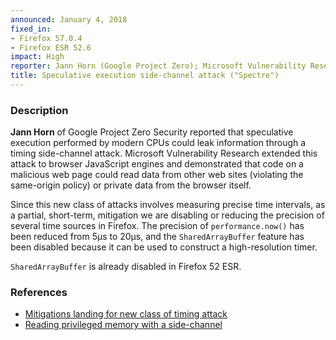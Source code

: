 ```yaml
---
announced: January 4, 2018
fixed_in:
- Firefox 57.0.4
- Firefox ESR 52.6
impact: High
reporter: Jann Horn (Google Project Zero); Microsoft Vulnerability Research
title: Speculative execution side-channel attack ("Spectre")
---
```


<h3>Description</h3>

<p><strong>Jann Horn</strong> of Google Project Zero Security reported that
speculative execution performed by modern CPUs could leak information through
a timing side-channel attack. Microsoft Vulnerability Research extended this attack
to browser JavaScript engines and demonstrated that code on a malicious web
page could read data from other web sites (violating the same-origin policy) or
private data from the browser itself.
</p>

<p>Since this new class of attacks involves measuring precise time intervals,
as a partial, short-term, mitigation we are disabling or reducing the precision of
several time sources in Firefox. The precision of <code>performance.now()</code>
has been reduced from 5μs to 20μs, and the <code>SharedArrayBuffer</code>
feature has been disabled because it can be used to construct a high-resolution
timer.</p>

<p class="note"><code>SharedArrayBuffer</code> is already disabled in
Firefox 52 ESR.</p>

<h3>References</h3>

<ul>
  <li><a href="https://blog.mozilla.org/security/2018/01/03/mitigations-landing-new-class-timing-attack/">
        Mitigations landing for new class of timing attack</a></li>
 <li><a href="https://googleprojectzero.blogspot.com/2018/01/reading-privileged-memory-with-side.html">
        Reading privileged memory with a side-channel</a></li>
</ul>

